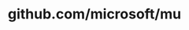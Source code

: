 ---
layout: post
title: github.com/microsoft/mu
categories: link
tags: [انگلیسی, گیت‌هاب, برنامه‌نویسی]
---